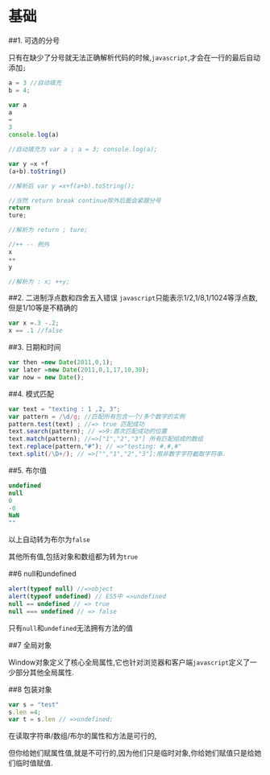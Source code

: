 # 基础

##1. 可选的分号

只有在缺少了分号就无法正确解析代码的时候,`javascript`,才会在一行的最后自动添加`;`

```javascript
a = 3 //自动填充
b = 4;

var a
a
=
3
console.log(a)

//自动填充为 var a ; a = 3; console.log(a);

var y =x +f 
(a+b).toString()

//解析后 var y =x+f(a+b).toString();

//当然 return break continue除外后面会紧跟分号
return
ture;

//解析为 return ; ture;

//++ -- 例外
x
++
y

//解析为 : x; ++y;

```

##2. 二进制浮点数和四舍五入错误
`javascript`只能表示1/2,1/8,1/1024等浮点数,但是1/10等是不精确的

```javascript
var x =.3 -.2;
x == .1 //false
```

##3. 日期和时间

```javascript
var then =new Date(2011,0,1);
var later =new Date(2011,0,1,17,10,30);
var now = new Date();
```

##4. 模式匹配

```javascript
var text = "texting : 1 ,2, 3";
var pattern = /\d/g; //匹配所有包含一个/多个数字的实例
pattern.test(text) ; //=> true 匹配成功
text.search(pattern); // =>9:首次匹配成功的位置
text.match(pattern); //=>["1","2","3"] 所有匹配组成的数组
text.replace(pattern,"#"); // =>"testing: #,#,#"
text.split(/\D+/); // =>["","1","2","3"]:用非数字字符截取字符串.
```

##5. 布尔值

```javascript
undefined
null
0
-0
NaN
""
```

以上自动转为布尔为`false`

其他所有值,包括对象和数组都为转为`true`

##6 null和undefined

```javascript
alert(typeof null) //=>object
alert(typeof undefined) // ES5中 =>undefined
null == undefined // => true
null === undefined // => false
```

只有`null`和`undefined`无法拥有方法的值

##7 全局对象

Window对象定义了核心全局属性,它也针对浏览器和客户端`javascript`定义了一少部分其他全局属性.

##8 包装对象

```javascript
var s = "test"
s.len =4;
var t = s.len // =>undefined;
```

在读取字符串/数组/布尔的属性和方法是可行的,

但你给她们赋属性值,就是不可行的,因为他们只是临时对象,你给她们赋值只是给她们临时值赋值.